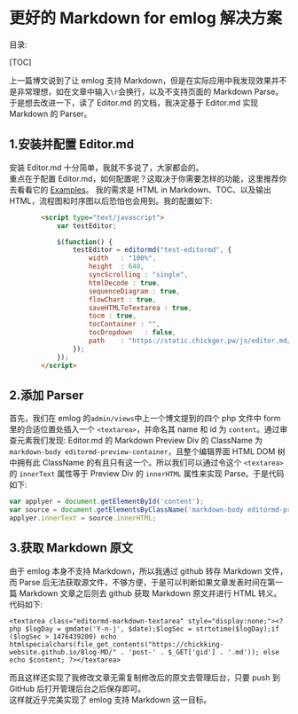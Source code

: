 更好的 Markdown for emlog 解决方案
===
目录:

[TOC]

上一篇博文说到了让 emlog 支持 Markdown，但是在实际应用中我发现效果并不是非常理想，如在文章中输入`\r`会换行，以及不支持页面的 Markdown Parse。于是想去改进一下，读了 Editor.md 的文档，我决定基于 Editor.md 实现 Markdown 的 Parser。

## 1.安装并配置 Editor.md
安装 Editor.md 十分简单，我就不多说了，大家都会的。  
重点在于配置 Editor.md，如何配置呢？这取决于你需要怎样的功能，这里推荐你去看看它的 [Examples](https://pandao.github.io/editor.md/examples/index.html)。
我的需求是 HTML in Markdown、TOC、以及输出 HTML，流程图和时序图以后恐怕也会用到。我的配置如下:
```html
        <script type="text/javascript">
			var testEditor;

            $(function() {
                testEditor = editormd("test-editormd", {
                    width   : "100%",
                    height  : 640,
                    syncScrolling : "single",
                    htmlDecode : true,
                    sequenceDiagram : true,
                    flowChart : true,
                    saveHTMLToTextarea : true,
					tocm : true,
                    tocContainer : "",
                    tocDropdown   : false,
                    path    : "https://static.chickger.pw/js/editor.md/lib/"
                });
            });
        </script>
```
## 2.添加 Parser
首先，我们在 emlog 的`admin/views`中上一个博文提到的四个 php 文件中 form 里的合适位置处插入一个 `<textarea>`，并命名其 name 和 id 为 `content`。通过审查元素我们发现: Editor.md 的 Markdown Preview Div 的 ClassName 为 `markdown-body editormd-preview-container`，且整个编辑界面 HTML DOM 树中拥有此 ClassName 的有且只有这一个。所以我们可以通过令这个 `<textarea>` 的 `innerText` 属性等于 Preview Div 的 `innerHTML` 属性来实现 Parse。于是代码如下:
```javascript
var applyer = document.getElementById('content');
var source = document.getElementsByClassName('markdown-body editormd-preview-container')[0];
applyer.innerText = source.innerHTML;
```
## 3.获取 Markdown 原文
由于 emlog 本身不支持 Markdown，所以我通过 github 转存 Markdown 文件，而 Parse 后无法获取源文件，不够方便，于是可以判断如果文章发表时间在第一篇 Markdown 文章之后则去 github 获取 Markdown 原文并进行 HTML 转义。代码如下:
```
<textarea class="editormd-markdown-textarea" style="display:none;"><?php $logDay = gmdate('Y-n-j', $date);$logSec = strtotime($logDay);if ($logSec > 1476439200) echo htmlspecialchars(file_get_contents("https://chickking-website.github.io/Blog-MD/" . 'post-' . $_GET['gid'] . '.md')); else echo $content; ?></textarea>
```
而且这样还实现了我修改文章无需复制修改后的原文去管理后台，只要 push 到 GitHub 后打开管理后台之后保存即可。  
这样就近乎完美实现了 emlog 支持 Markdown 这一目标。